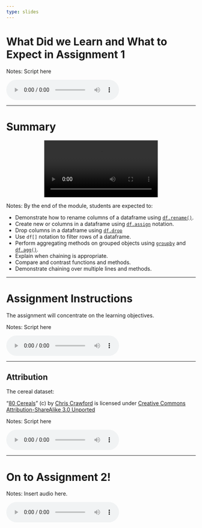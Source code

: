 ```yaml
---
type: slides
---
```


# What Did we Learn and What to Expect in Assignment 1

Notes: Script here
<html>
<audio controls >
  <source src="placeholder_audio.mp3" />
</audio></html>

---

# Summary  

<html>
<video style="display:block; margin: 0 auto;" width="60%" height="auto" controls >
  <source src="sample_video.mp4" type="video/mp4">
Your browser does not support the video tag.
</video></html>


Notes:
By the end of the module, students are expected to:
- Demonstrate how to rename columns of a dataframe using [`df.rename()`](https://pandas.pydata.org/pandas-docs/stable/reference/api/pandas.DataFrame.rename.html).
- Create new or columns in a dataframe using [`df.assign`](https://pandas.pydata.org/pandas-docs/stable/reference/api/pandas.DataFrame.assign.html) notation.
- Drop columns in a dataframe using [`df.drop`](https://pandas.pydata.org/pandas-docs/stable/reference/api/pandas.DataFrame.drop.html)
- Use `df[]` notation to filter rows of a dataframe.
- Perform aggregating methods on grouped objects using [`groupby`](https://pandas.pydata.org/pandas-docs/stable/reference/api/pandas.DataFrame.groupby.html) and [`df.agg()`](https://pandas.pydata.org/pandas-docs/stable/reference/api/pandas.DataFrame.agg.html).
- Explain when chaining is appropriate.
- Compare and contrast functions and methods.
- Demonstrate chaining over multiple lines and methods.

---

# Assignment Instructions

The assignment will concentrate on the learning objectives.

Notes: Script here
<html>
<audio controls >
  <source src="placeholder_audio.mp3" />
</audio></html>

---

## Attribution

The cereal dataset:

 “[80 Cereals](https://www.kaggle.com/crawford/80-cereals/)” (c) by [Chris Crawford](https://www.linkedin.com/in/crawforc3/) is licensed
under [Creative Commons Attribution-ShareAlike 3.0 Unported](http://creativecommons.org/licenses/by-sa/3.0/)


Notes: Script here
<html>
<audio controls >
  <source src="placeholder_audio.mp3" />
</audio></html>

---


# On to Assignment 2!

Notes: Insert audio here.

<html>
<audio controls >
  <source src="placeholder_audio.mp3" />
</audio></html>



